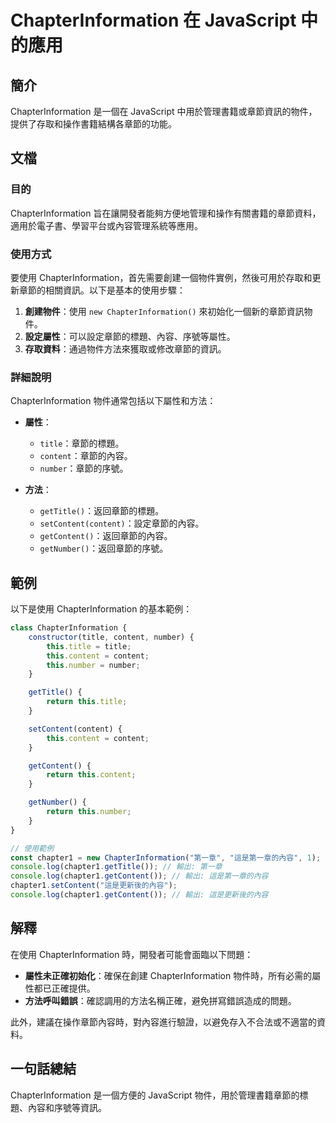<!--
Meta Description: # ChapterInformation 在 JavaScript 中的應用 ## 簡介 ChapterInformation 是一個在 JavaScript 中用於管理書籍或章節資訊的物件，提供了存取和操作書籍結構各章節的功能。 ## 文檔 ### 目的 ChapterInformation 旨在...
Meta Keywords: chapterinformation, content, title, number, chapter1
-->

# ChapterInformation 在 JavaScript 中的應用

## 簡介
ChapterInformation 是一個在 JavaScript 中用於管理書籍或章節資訊的物件，提供了存取和操作書籍結構各章節的功能。

## 文檔
### 目的
ChapterInformation 旨在讓開發者能夠方便地管理和操作有關書籍的章節資料，適用於電子書、學習平台或內容管理系統等應用。

### 使用方式
要使用 ChapterInformation，首先需要創建一個物件實例，然後可用於存取和更新章節的相關資訊。以下是基本的使用步驟：

1. **創建物件**：使用 `new ChapterInformation()` 來初始化一個新的章節資訊物件。
2. **設定屬性**：可以設定章節的標題、內容、序號等屬性。
3. **存取資料**：通過物件方法來獲取或修改章節的資訊。

### 詳細說明
ChapterInformation 物件通常包括以下屬性和方法：

- **屬性**：
  - `title`：章節的標題。
  - `content`：章節的內容。
  - `number`：章節的序號。

- **方法**：
  - `getTitle()`：返回章節的標題。
  - `setContent(content)`：設定章節的內容。
  - `getContent()`：返回章節的內容。
  - `getNumber()`：返回章節的序號。

## 範例
以下是使用 ChapterInformation 的基本範例：

```javascript
class ChapterInformation {
    constructor(title, content, number) {
        this.title = title;
        this.content = content;
        this.number = number;
    }

    getTitle() {
        return this.title;
    }

    setContent(content) {
        this.content = content;
    }

    getContent() {
        return this.content;
    }

    getNumber() {
        return this.number;
    }
}

// 使用範例
const chapter1 = new ChapterInformation("第一章", "這是第一章的內容", 1);
console.log(chapter1.getTitle()); // 輸出: 第一章
console.log(chapter1.getContent()); // 輸出: 這是第一章的內容
chapter1.setContent("這是更新後的內容");
console.log(chapter1.getContent()); // 輸出: 這是更新後的內容
```

## 解釋
在使用 ChapterInformation 時，開發者可能會面臨以下問題：

- **屬性未正確初始化**：確保在創建 ChapterInformation 物件時，所有必需的屬性都已正確提供。
- **方法呼叫錯誤**：確認調用的方法名稱正確，避免拼寫錯誤造成的問題。

此外，建議在操作章節內容時，對內容進行驗證，以避免存入不合法或不適當的資料。

## 一句話總結
ChapterInformation 是一個方便的 JavaScript 物件，用於管理書籍章節的標題、內容和序號等資訊。